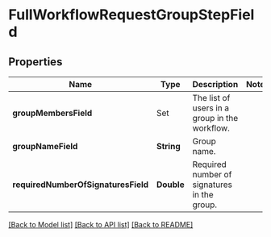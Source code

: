 # FullWorkflowRequestGroupStepField

## Properties
Name | Type | Description | Notes
------------ | ------------- | ------------- | -------------
**groupMembersField** | Set<FullWorkflowRequestGroupStepFieldGroupMembersField> | The list of users in a group in the workflow. | 
**groupNameField** | **String** | Group name. | 
**requiredNumberOfSignaturesField** | **Double** | Required number of signatures in the group. | 

[[Back to Model list]](../README.md#documentation-for-models) [[Back to API list]](../README.md#documentation-for-api-endpoints) [[Back to README]](../README.md)


